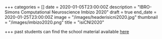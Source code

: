 +++
categories = []
date = 2020-01-05T23:00:00Z
description = "IBRO-Simons Computational Neuroscience Imbizo 2020"
draft = true
end_date = 2020-01-25T23:00:00Z
image = "/images/headerisicni2020.jpg"
thumbnail = "/images/imbizo2020.png"
title = "isiCNI2020"

+++
past students can find the school material available [here](https://drive.google.com/drive/folders/1jEeJqIlKMZiGFSOSFQkRhVCsjDDJDg8b?usp=sharing "2020 material")